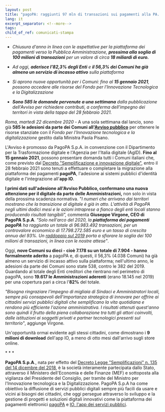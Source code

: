 ```yaml
---
layout: post
title: "pagoPA: raggiunti 97 mln di transazioni sui pagamenti alla PA. Accelera la digitalizzazione dei territori: già 585 Comuni hanno aderito all'Avviso pubblico per diffondere l'accesso ai servizi pubblici digitali"
lang: it
excerpt_separator: <!--more-->
tags:
child_of_ref: comunicati-stampa
---
```



<!--more-->

- _Chiusura d'anno in linea con le aspettative per la piattaforma dei pagamenti verso la Pubblica Amministrazione, **prossima alla soglia di 100 milioni di transazioni** per un valore di circa **18 miliardi di euro.**_

- _Ad oggi, **aderisce l'82,3% degli Enti** e **il 56,3% dei Comuni ha già almeno un servizio di incasso attivo** sulla piattaforma_

- _Si aprono nuove opportunità per i Comuni: fino al **15 gennaio 2021**, possono accedere alle risorse del Fondo per l'Innovazione Tecnologica e la Digitalizzazione_

- _**Sono 585 le domande pervenute a una settimana** dalla pubblicazione dell'Avviso per richiedere contributi, a conferma dell'impegno dei territori in vista della tappa del 28 febbraio 2021._

*Roma, martedì 22 dicembre 2020* - A una sola settimana dal lancio, sono
già **585 le adesioni da parte dei Comuni all'[Avviso pubblico](https://www.pagopa.gov.it/it/pagopa-spa/fondoinnovazione/)** per ottenere le risorse stanziate con il *Fondo per l'Innovazione tecnologica e la digitalizzazione* gestito dalla Ministra Paola Pisano. 

L'Avviso è promosso da PagoPA S.p.A. in convenzione con il Dipartimento per la Trasformazione digitale e l'Agenzia per l'Italia digitale (AgID). **Fino al 15 gennaio 2021**, possono presentare domanda tutti i Comuni italiani che, come previsto dal [Decreto "Semplificazione e innovazione digitale"](https://www.gazzettaufficiale.it/eli/id/2020/09/14/20A04921/sg), entro il 28 febbraio 2021 sono tenuti a effettuare o completare la migrazione alla piattaforma dei pagamenti **pagoPA**, l'adesione ai sistemi pubblici d'identità digitale e l'integrazione all'**app IO**.

**I primi dati sull'adesione all'Avviso Pubblico, confermano una nuova attenzione per il digitale da parte delle Amministrazioni,** non solo in
vista della prossima scadenza normativa. *"I numeri che arrivano dai territori mostrano che la transizione al digitale è già in atto. L'attività di PagoPA negli ultimi dodici mesi e le azioni intraprese a fianco degli enti locali stanno producendo risultati tangibili",* commenta **Giuseppe Virgone, CEO di PagoPA S.p.A**. _"Solo nell'arco del 2020, la **piattaforma dei pagamenti pagoPA** ha raggiunto un totale di 96.983.492 transazioni, per un controvalore economico di 17.798.272.585 euro e un tasso di crescita annuo del 93%. Un [raddoppio sul 2019](https://www.pagopa.gov.it/it/pagopa/dashboard/) porta a sfiorare la soglia dei 100 milioni di transazioni, in linea con le nostre attese"_.

Oggi, **nove Comuni su dieci - cioè 7.178 su un totale di 7.904 - hanno formalmente aderito** a pagoPA e, di questi, il 56,3% (4.038 Comuni) ha
già almeno un servizio di incasso attivo sulla piattaforma; nell'ultimo anno, le adesioni da parte dei Comuni sono state 538, contro le 382 del 2019. Guardando al totale degli Enti creditori che rientrano nel perimetro di pagoPA, sono **19.617 le Amministrazioni aderenti** (erano
18.145 nel 2019) per una copertura pari a circa l'**82%** del totale.

_"Bisogna ringraziare l'impegno di migliaia di Sindaci e Amministratori locali, sempre più consapevoli dell\'importanza strategica di innovare per offrire ai cittadini servizi pubblici digitali che semplificano la vita quotidiana e rendono più efficiente l'azione amministrativa. I risultati ottenuti quest'anno sono quindi il frutto della piena collaborazione tra tutti gli attori coinvolti, dalle istituzioni ai soggetti privati e partner tecnologici presenti sul territorio"_, aggiunge Virgone.

Un'opportunità ormai evidente agli stessi cittadini, come dimostrano i **9 milioni di download** dell'app IO, a meno di otto mesi dall'arrivo
sugli store online.

\* \* \*

**PagoPA S.p.A**., nata per effetto del [Decreto Legge "Semplificazioni" n. 135 del 14 dicembre del 2018](https://www.gazzettaufficiale.it/eli/id/2018/12/14/18G00163/sg), è la società interamente partecipata dallo Stato, attraverso il Ministero dell'Economia e delle Finanze (MEF) e sottoposta alla
vigilanza del Presidente del Consiglio, per tramite del Ministro per l'Innovazione tecnologica e la Digitalizzazione. PagoPA S.p.A ha come
obiettivo la diffusione di servizi pubblici digitali sempre più facili da usare e vicini ai bisogni dei cittadini, che oggi persegue attraverso
lo sviluppo e la gestione di progetti e soluzioni digitali innovativi come la piattaforma dei pagamenti elettronici [pagoPA](https://www.pagopa.gov.it/) e [IO, l'app dei servizi pubblici](https://io.italia.it/).
